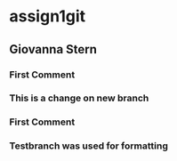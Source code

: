 # assign1git
## Giovanna Stern
### First Comment
### This is a change on new branch
### First Comment
### Testbranch was used for formatting

